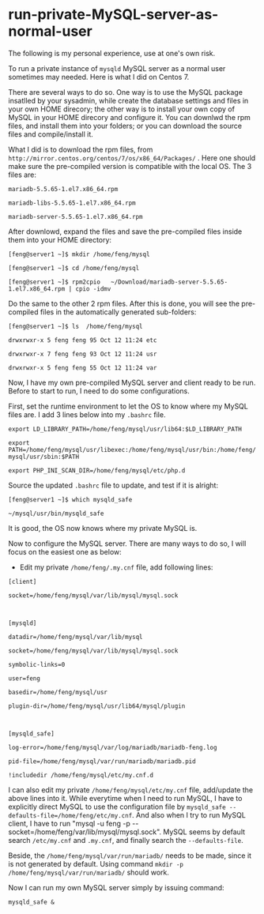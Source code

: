 # run-private-MySQL-server-as-normal-user

The following is my personal experience, use at one's own risk.

To run a private instance of ```mysqld``` MySQL server as a normal user sometimes may needed. Here is what I did on Centos 7.

There are several ways to do so. One way is to use the MySQL package insatlled by your sysadmin, while create the database settings and files in your own HOME direcory; the other way is to install your own copy of MySQL in your HOME direcory and configure it. You can downlwd the rpm files, and install them into your folders; or you can download the source files and compile/install it.

What I did is to download the rpm files, from ```http://mirror.centos.org/centos/7/os/x86_64/Packages/``` . Here one should make sure the pre-compiled version is compatible with the local OS. The 3 files are:

```mariadb-5.5.65-1.el7.x86_64.rpm ```

```mariadb-libs-5.5.65-1.el7.x86_64.rpm```

```mariadb-server-5.5.65-1.el7.x86_64.rpm ```

After downlowd, expand the files and save the pre-compiled files inside them into your HOME directory:


```[feng@server1 ~]$ mkdir /home/feng/mysql```

```[feng@server1 ~]$ cd /home/feng/mysql```

```[feng@server1 ~]$ rpm2cpio   ~/Download/mariadb-server-5.5.65-1.el7.x86_64.rpm | cpio -idmv```

Do the same to the other 2 rpm files. After this is done, you will see the pre-compiled files in the automatically generated sub-folders:


```[feng@server1 ~]$ ls  /home/feng/mysql```

```drwxrwxr-x 5 feng feng 95 Oct 12 11:24 etc```

```drwxrwxr-x 7 feng feng 93 Oct 12 11:24 usr```

```drwxrwxr-x 5 feng feng 55 Oct 12 11:24 var```

Now, I have my own pre-compiled MySQL server and client ready to be run. Before to start to run, I need to do some configurations.

First, set the runtime environment to let the OS to know where my MySQL files are.  I add 3 lines below into my ```.bashrc``` file. 

```export LD_LIBRARY_PATH=/home/feng/mysql/usr/lib64:$LD_LIBRARY_PATH```

```export PATH=/home/feng/mysql/usr/libexec:/home/feng/mysql/usr/bin:/home/feng/mysql/usr/sbin:$PATH```

```export PHP_INI_SCAN_DIR=/home/feng/mysql/etc/php.d```

Source the updated ```.bashrc``` file to update, and test if it is alright:

```[feng@server1 ~]$ which mysqld_safe```

```~/mysql/usr/bin/mysqld_safe```

It is good, the OS now knows where my private MySQL is.

Now to configure the MySQL server. There are many ways to do so, I will focus on the easiest one as below: 

* Edit my private ```/home/feng/.my.cnf``` file, add following lines:


```[client]```

```socket=/home/feng/mysql/var/lib/mysql/mysql.sock```

``` ```

```[mysqld]```

```datadir=/home/feng/mysql/var/lib/mysql```

```socket=/home/feng/mysql/var/lib/mysql/mysql.sock```

```symbolic-links=0```

```user=feng```

```basedir=/home/feng/mysql/usr```

```plugin-dir=/home/feng/mysql/usr/lib64/mysql/plugin```

``` ```

```[mysqld_safe]```

```log-error=/home/feng/mysql/var/log/mariadb/mariadb-feng.log```

```pid-file=/home/feng/mysql/var/run/mariadb/mariadb.pid```


```!includedir /home/feng/mysql/etc/my.cnf.d```


I can also edit my private ```/home/feng/mysql/etc/my.cnf``` file, add/update the above lines into it. While everytime when I need to run MySQL, I have to explicitly direct MySQL to use the configuration file by ``` mysqld_safe --defaults-file=/home/feng/etc/my.cnf ```. And also when I try to run MySQL client,  I have to run "mysql -u feng -p --socket=/home/feng/var/lib/mysql/mysql.sock". MySQL seems by default search ```/etc/my.cnf``` and ```.my.cnf```, and finally search the  ```--defaults-file```.

Beside, the ```/home/feng/mysql/var/run/mariadb/``` needs to be made, since it is not generated by default. Using command ```mkdir -p /home/feng/mysql/var/run/mariadb/``` should work.

Now I can run my own MySQL server simply by issuing command:

```mysqld_safe &```


